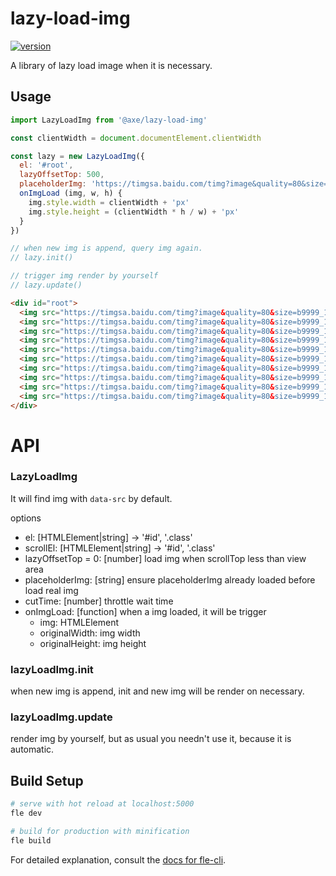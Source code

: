# lazy-load-img

[![version](https://img.shields.io/npm/v/@axe/lazy-load-img.svg)](https://www.npmjs.org/package/@axe/lazy-load-img)

A library of lazy load image when it is necessary.

## Usage

```js
import LazyLoadImg from '@axe/lazy-load-img'

const clientWidth = document.documentElement.clientWidth

const lazy = new LazyLoadImg({
  el: '#root',
  lazyOffsetTop: 500,
  placeholderImg: 'https://timgsa.baidu.com/timg?image&quality=80&size=b9999_10000&sec=1522823157174&di=1e111a44baa77ea6c6940bac60418607&imgtype=0&src=http%3A%2F%2Fpic2.16pic.com%2F00%2F20%2F02%2F16pic_2002642_b.jpg',
  onImgLoad (img, w, h) {
    img.style.width = clientWidth + 'px'
    img.style.height = (clientWidth * h / w) + 'px'
  }
})

// when new img is append, query img again.
// lazy.init()

// trigger img render by yourself
// lazy.update()
```

```html
<div id="root">
  <img src="https://timgsa.baidu.com/timg?image&quality=80&size=b9999_10000&sec=1522823157174&di=1e111a44baa77ea6c6940bac60418607&imgtype=0&src=http%3A%2F%2Fpic2.16pic.com%2F00%2F20%2F02%2F16pic_2002642_b.jpg" data-src="https://timgsa.baidu.com/timg?image&quality=80&size=b9999_10000&sec=1522822737689&di=a79f9474b9f6cc0214eab838e0bde792&imgtype=0&src=http%3A%2F%2Fi4.download.fd.pchome.net%2Fg1%2FM00%2F12%2F04%2FoYYBAFZS2uaIR_NiADNPLO6oiewAACx_gAAyJkAM09E943.jpg">
  <img src="https://timgsa.baidu.com/timg?image&quality=80&size=b9999_10000&sec=1522823157174&di=1e111a44baa77ea6c6940bac60418607&imgtype=0&src=http%3A%2F%2Fpic2.16pic.com%2F00%2F20%2F02%2F16pic_2002642_b.jpg" data-src="https://timgsa.baidu.com/timg?image&quality=80&size=b9999_10000&sec=1522822737689&di=abe6d3c80becf701290827252b9d6802&imgtype=0&src=http%3A%2F%2Fattachments.gfan.com%2Fforum%2Fattachments2%2F201402%2F22%2F221511qk8efdidtf3ftqez.jpg">
  <img src="https://timgsa.baidu.com/timg?image&quality=80&size=b9999_10000&sec=1522823157174&di=1e111a44baa77ea6c6940bac60418607&imgtype=0&src=http%3A%2F%2Fpic2.16pic.com%2F00%2F20%2F02%2F16pic_2002642_b.jpg" data-src="https://timgsa.baidu.com/timg?image&quality=80&size=b9999_10000&sec=1522822737689&di=64bae06f399df98ca7ec0932eb9c08b1&imgtype=0&src=http%3A%2F%2Fimg5.duitang.com%2Fuploads%2Fitem%2F201212%2F14%2F20121214223133_jYzPn.jpeg">
  <img src="https://timgsa.baidu.com/timg?image&quality=80&size=b9999_10000&sec=1522823157174&di=1e111a44baa77ea6c6940bac60418607&imgtype=0&src=http%3A%2F%2Fpic2.16pic.com%2F00%2F20%2F02%2F16pic_2002642_b.jpg" data-src="https://timgsa.baidu.com/timg?image&quality=80&size=b9999_10000&sec=1522822737688&di=f5fac86ad1b0e9e37f46a647ca981a92&imgtype=0&src=http%3A%2F%2Fc.hiphotos.baidu.com%2Fzhidao%2Fpic%2Fitem%2F35a85edf8db1cb1353fd8b78de54564e93584bc0.jpg">
  <img src="https://timgsa.baidu.com/timg?image&quality=80&size=b9999_10000&sec=1522823157174&di=1e111a44baa77ea6c6940bac60418607&imgtype=0&src=http%3A%2F%2Fpic2.16pic.com%2F00%2F20%2F02%2F16pic_2002642_b.jpg" data-src="https://timgsa.baidu.com/timg?image&quality=80&size=b9999_10000&sec=1522822737688&di=c20cb964c24d5832e6a61e6ee39883c5&imgtype=0&src=http%3A%2F%2Fimg4.duitang.com%2Fuploads%2Fitem%2F201212%2F14%2F20121214224334_wdc3v.jpeg">
  <img src="https://timgsa.baidu.com/timg?image&quality=80&size=b9999_10000&sec=1522823157174&di=1e111a44baa77ea6c6940bac60418607&imgtype=0&src=http%3A%2F%2Fpic2.16pic.com%2F00%2F20%2F02%2F16pic_2002642_b.jpg" data-src="https://timgsa.baidu.com/timg?image&quality=80&size=b9999_10000&sec=1522822737687&di=2a92f3b107ac92dce2df419c6fe0f4bd&imgtype=0&src=http%3A%2F%2Fattach.bbs.miui.com%2Fforum%2F201402%2F21%2F120044k1dgtgc4dg2dm5tw.jpg">
  <img src="https://timgsa.baidu.com/timg?image&quality=80&size=b9999_10000&sec=1522823157174&di=1e111a44baa77ea6c6940bac60418607&imgtype=0&src=http%3A%2F%2Fpic2.16pic.com%2F00%2F20%2F02%2F16pic_2002642_b.jpg" data-src="https://timgsa.baidu.com/timg?image&quality=80&size=b9999_10000&sec=1522822737687&di=c6d6faaf0ac9fc41fd57cbe8b1b58ec8&imgtype=0&src=http%3A%2F%2Fattimg.dospy.com%2Fimg%2Fday_120403%2F20120403_ff7d00e3c8890ac99d0ft829Pq8AcoeE.jpg">
  <img src="https://timgsa.baidu.com/timg?image&quality=80&size=b9999_10000&sec=1522823157174&di=1e111a44baa77ea6c6940bac60418607&imgtype=0&src=http%3A%2F%2Fpic2.16pic.com%2F00%2F20%2F02%2F16pic_2002642_b.jpg" data-src="https://timgsa.baidu.com/timg?image&quality=80&size=b9999_10000&sec=1522822872691&di=2bbd39ca36324c424358651550aefe88&imgtype=jpg&src=http%3A%2F%2Fimg4.imgtn.bdimg.com%2Fit%2Fu%3D1726406314%2C3724043308%26fm%3D214%26gp%3D0.jpg">
  <img src="https://timgsa.baidu.com/timg?image&quality=80&size=b9999_10000&sec=1522823157174&di=1e111a44baa77ea6c6940bac60418607&imgtype=0&src=http%3A%2F%2Fpic2.16pic.com%2F00%2F20%2F02%2F16pic_2002642_b.jpg" data-src="https://timgsa.baidu.com/timg?image&quality=80&size=b9999_10000&sec=1522822737686&di=ccef9ebafd31343b381b4fed3dd158d4&imgtype=0&src=http%3A%2F%2Fattimg.dospy.com%2Fimg%2Fday_120721%2F20120721_b827a9d749e4d5da6bf6686626zZVAXV.jpg">
  <img src="https://timgsa.baidu.com/timg?image&quality=80&size=b9999_10000&sec=1522823157174&di=1e111a44baa77ea6c6940bac60418607&imgtype=0&src=http%3A%2F%2Fpic2.16pic.com%2F00%2F20%2F02%2F16pic_2002642_b.jpg" data-src="https://timgsa.baidu.com/timg?image&quality=80&size=b9999_10000&sec=1522822737686&di=f11edc29433a97ef738b1cadd0379a17&imgtype=0&src=http%3A%2F%2Fimg.pconline.com.cn%2Fimages%2Fupload%2Fupc%2Ftx%2Fwallpaper%2F1308%2F13%2Fc0%2F24431877_1376375393214.jpg">
</div>
```

# API

### LazyLoadImg

It will find img with `data-src` by default.

options

* el: [HTMLElement|string] -> '#id', '.class'
* scrollEl: [HTMLElement|string] -> '#id', '.class'
* lazyOffsetTop = 0: [number] load img when scrollTop less than view area
* placeholderImg: [string] ensure placeholderImg already loaded before load real img
* cutTime: [number] throttle wait time
* onImgLoad: [function] when a img loaded, it will be trigger
  * img: HTMLElement
  * originalWidth: img width
  * originalHeight: img height

### lazyLoadImg.init

when new img is append, init and new img will be render on necessary.

### lazyLoadImg.update

render img by yourself, but as usual you needn't use it, because it is automatic.

## Build Setup

``` bash
# serve with hot reload at localhost:5000
fle dev

# build for production with minification
fle build
```

For detailed explanation, consult the [docs for fle-cli](https://www.npmjs.com/package/fle-cli).
